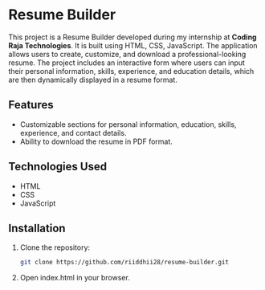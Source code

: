 # Resume Builder

This project is a Resume Builder developed during my internship at **Coding Raja Technologies**. It is built using HTML, CSS, JavaScript. The application allows users to create, customize, and download a professional-looking resume. The project includes an interactive form where users can input their personal information, skills, experience, and education details, which are then dynamically displayed in a resume format.

## Features
- Customizable sections for personal information, education, skills, experience, and contact details.
- Ability to download the resume in PDF format.

## Technologies Used
- HTML
- CSS
- JavaScript

## Installation
1. Clone the repository:
   ```bash
   git clone https://github.com/riiddhii28/resume-builder.git

2. Open index.html in your browser.
